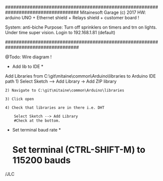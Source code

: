 ###################################################################################
Mitainesoft Garage (c) 2017
HW: arduino UNO + Ethernet shield + Relays shield + customer board !

System: anti-biche
Purpose: 	Turn off sprinklers on timers and trn on lights.  Under time super vision. 
			Login to 192.168.1.81 (default)

###################################################################################

@Todo: Wire diagram !

* Add lib to IDE *

Add Libraries from C:\git\mitaine\common\Arduino\libraries to Arduino IDE path
	1) Select Sketch --> Add Library -> Add ZIP library
	
	2) Navigate to C:\git\mitaine\common\Arduino\libraries
	
	3) Click open
	
	4) Check that libraries are in there i.e. DHT 
	
		Select Sketch --> Add Library
		#Check at the bottom.
		
* Set terminal baud rate *
	# Set terminal (CTRL-SHIFT-M) to 115200 bauds
		
/JLC